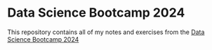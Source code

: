 # Data Science Bootcamp 2024
This repository contains all of my notes and exercises from the [Data Science Bootcamp 2024](https://www.udemy.com/course/the-data-science-course-complete-data-science-bootcamp/)
